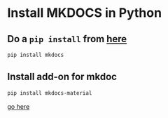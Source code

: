 # Install MKDOCS in Python


## Do a `pip install` from [here](https://www.mkdocs.org/#installation)

```bash
pip install mkdocs
```

## Install add-on for mkdoc

```bash
pip install mkdocs-material
```

[go here](_build/html/0_intro.html)

